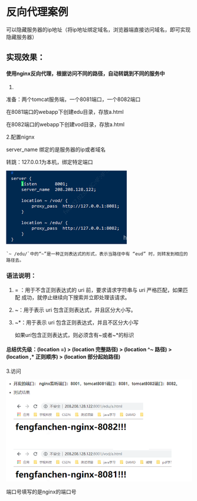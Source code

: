 # 反向代理案例

可以隐藏服务器的ip地址（将ip地址绑定域名，浏览器端直接访问域名，即可实现隐藏服务器）

## 实现效果：

#### 使用nginx反向代理，根据访问不同的路径，自动转跳到不同的服务中

1.

准备：两个tomcat服务端，一个8081端口，一个8082端口

在8081端口的webapp下创建edu目录，存放a.html

在8082端口的webapp下创建vod目录，存放a.html



2.配置nignx

server_name 绑定的是服务器的ip或者域名

转跳：127.0.0.1为本机，绑定特定端口

![](https://raw.githubusercontent.com/JIaaoooo/ImageHostingService/main/img/%E5%8F%8D%E5%90%91%E4%BB%A3%E7%90%86.png)

```
`~ /edu/`中的“~”是一种正则表达式的形式，表示当路径中有 “eud” 时，则转发到相应的路径去。
```

### 语法说明：

1. = ：用于不含正则表达式的 uri 前，要求请求字符串与 uri 严格匹配，如果匹配 成功，就停止继续向下搜索并立即处理该请求。

2. ~：用于表示 uri 包含正则表达式，并且区分大小写。

3. ~*：用于表示 uri 包含正则表达式，并且不区分大小写

   如果uri包含正则表达式，则必须含有~或者~*的标识

#### 总结优先级：(location =) > (location 完整路径) > (location ^~ 路径) > (location ,* 正则顺序) > (location 部分起始路径)

3.访问

![](%E5%8F%8D%E5%90%91%E4%BB%A3%E7%90%86%EF%BC%882%EF%BC%89.png)

端口号填写的是nginx的端口号